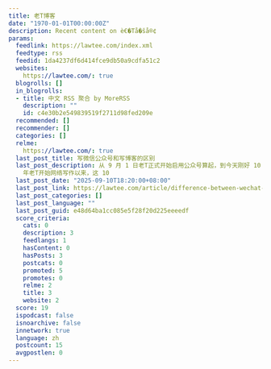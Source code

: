 ```yaml
---
title: 老T博客
date: "1970-01-01T00:00:00Z"
description: Recent content on è€�Tå�šå®¢
params:
  feedlink: https://lawtee.com/index.xml
  feedtype: rss
  feedid: 1da4237df6d414fce9db50a9cdfa51c2
  websites:
    https://lawtee.com/: true
  blogrolls: []
  in_blogrolls:
  - title: 中文 RSS 聚合 by MoreRSS
    description: ""
    id: c4e30b2e549839519f2711d98fed209e
  recommended: []
  recommender: []
  categories: []
  relme:
    https://lawtee.com/: true
  last_post_title: 写微信公众号和写博客的区别
  last_post_description: 从 9 月 1 日老T正式开始启用公众号算起，到今天刚好 10 天，这 10 天说短也短，说长也长。短的是，自 2008
    年老T开始网络写作以来，这 10
  last_post_date: "2025-09-10T18:20:00+08:00"
  last_post_link: https://lawtee.com/article/difference-between-wechat-and-blog/
  last_post_categories: []
  last_post_language: ""
  last_post_guid: e48d64ba1cc085e5f28f20d225eeeedf
  score_criteria:
    cats: 0
    description: 3
    feedlangs: 1
    hasContent: 0
    hasPosts: 3
    postcats: 0
    promoted: 5
    promotes: 0
    relme: 2
    title: 3
    website: 2
  score: 19
  ispodcast: false
  isnoarchive: false
  innetwork: true
  language: zh
  postcount: 15
  avgpostlen: 0
---
```

